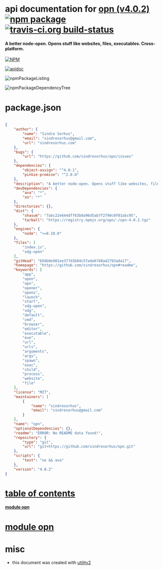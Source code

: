 # api documentation for  [opn (v4.0.2)](https://github.com/sindresorhus/opn#readme)  [![npm package](https://img.shields.io/npm/v/npmdoc-opn.svg?style=flat-square)](https://www.npmjs.org/package/npmdoc-opn) [![travis-ci.org build-status](https://api.travis-ci.org/npmdoc/node-npmdoc-opn.svg)](https://travis-ci.org/npmdoc/node-npmdoc-opn)
#### A better node-open. Opens stuff like websites, files, executables. Cross-platform.

[![NPM](https://nodei.co/npm/opn.png?downloads=true)](https://www.npmjs.com/package/opn)

[![apidoc](https://npmdoc.github.io/node-npmdoc-opn/build/screenCapture.buildNpmdoc.browser.%2Fhome%2Ftravis%2Fbuild%2Fnpmdoc%2Fnode-npmdoc-opn%2Ftmp%2Fbuild%2Fapidoc.html.png)](https://npmdoc.github.io/node-npmdoc-opn/build/apidoc.html)

![npmPackageListing](https://npmdoc.github.io/node-npmdoc-opn/build/screenCapture.npmPackageListing.svg)

![npmPackageDependencyTree](https://npmdoc.github.io/node-npmdoc-opn/build/screenCapture.npmPackageDependencyTree.svg)



# package.json

```json

{
    "author": {
        "name": "Sindre Sorhus",
        "email": "sindresorhus@gmail.com",
        "url": "sindresorhus.com"
    },
    "bugs": {
        "url": "https://github.com/sindresorhus/opn/issues"
    },
    "dependencies": {
        "object-assign": "^4.0.1",
        "pinkie-promise": "^2.0.0"
    },
    "description": "A better node-open. Opens stuff like websites, files, executables. Cross-platform.",
    "devDependencies": {
        "ava": "*",
        "xo": "*"
    },
    "directories": {},
    "dist": {
        "shasum": "7abc22e644dff63b0a96d5ab7f2790c0f01abc95",
        "tarball": "https://registry.npmjs.org/opn/-/opn-4.0.2.tgz"
    },
    "engines": {
        "node": ">=0.10.0"
    },
    "files": [
        "index.js",
        "xdg-open"
    ],
    "gitHead": "b56b0e981ee377d3b04c57a4e6748ad2793ada17",
    "homepage": "https://github.com/sindresorhus/opn#readme",
    "keywords": [
        "app",
        "open",
        "opn",
        "opener",
        "opens",
        "launch",
        "start",
        "xdg-open",
        "xdg",
        "default",
        "cmd",
        "browser",
        "editor",
        "executable",
        "exe",
        "url",
        "urls",
        "arguments",
        "args",
        "spawn",
        "exec",
        "child",
        "process",
        "website",
        "file"
    ],
    "license": "MIT",
    "maintainers": [
        {
            "name": "sindresorhus",
            "email": "sindresorhus@gmail.com"
        }
    ],
    "name": "opn",
    "optionalDependencies": {},
    "readme": "ERROR: No README data found!",
    "repository": {
        "type": "git",
        "url": "git+https://github.com/sindresorhus/opn.git"
    },
    "scripts": {
        "test": "xo && ava"
    },
    "version": "4.0.2"
}
```



# <a name="apidoc.tableOfContents"></a>[table of contents](#apidoc.tableOfContents)

#### [module opn](#apidoc.module.opn)



# <a name="apidoc.module.opn"></a>[module opn](#apidoc.module.opn)



# misc
- this document was created with [utility2](https://github.com/kaizhu256/node-utility2)
